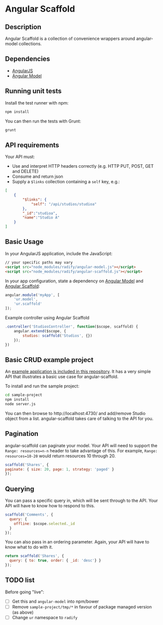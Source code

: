 Angular Scaffold
==

Description
--

Angular Scaffold is a collection of convenience wrappers around angular-model collections.

Dependencies
--

* [AngularJS](https://angularjs.org/)
* [Angular Model](https://github.com/radify/angular-model)

Running unit tests
--

Install the test runner with npm:

```bash
npm install
```

You can then run the tests with Grunt:

```bash
grunt
```

API requirements
--

Your API must:

* Use and interpret HTTP headers correctly (e.g. HTTP PUT, POST, GET and DELETE)
* Consume and return json
* Supply a `$links` collection containing a `self` key, e.g.:

```json
[
    {
        "$links": {
            "self": "/api/studios/studioa"
        },
        "_id":"studioa",
        "name":"Studio A"
    }
]
```

Basic Usage
--

In your AngularJS application, include the JavaScript:

```html
// your specific paths may vary
<script src="node_modules/radify/angular-model.js"></script>
<script src="node_modules/radify/angular-scaffold.js"></script>
```

In your app configuration, state a dependency on [Angular Model](https://github.com/radify/angular-model) and [Angular Scaffold](https://github.com/radify/angular-scaffold):

```javascript
angular.module('myApp', [
	'ur.model',
	'ur.scaffold'
]);
```

Example controller using Angular Scaffold

```javascript
.controller('StudiosController', function($scope, scaffold) {
	angular.extend($scope, {
		studios: scaffold('Studios', {})
	});
})
```

Basic CRUD example project
--

An [example application is included in this repository](/sample-project/). It has a very simple API that illustrates a basic use case for angular-scaffold.

To install and run the sample project:

```bash
cd sample-project
npm install
node server.js
```

You can then browse to http://localhost:4730/ and add/remove Studio object from a list. angular-scaffold takes care of talking to the API for you.

Pagination
--

angular-scaffold can paginate your model. Your API will need to support the `Range: resources=n-n` header to take advantage of this. For example, `Range: resources=10-20` would return resources 10 through 20.

```javascript
scaffold('Shares', {
paginate: { size: 20, page: 1, strategy: 'paged' }
});
```

Querying
--

You can pass a specific query in, which will be sent through to the API. Your API will have to know how to respond to this.

```javascript
scaffold('Comments', {
  query: {
    offline: $scope.selected._id
  }
});
```

You can also pass in an ordering parameter. Again, your API will have to know what to do with it.

```javascript
return scaffold('Shares', {
  query: { to: true, order: { _id: 'desc'} }
});
```

TODO list
--

Before going "live":

* [ ] Get this and `angular-model` into npm/bower
* [ ] Remove `sample-project/tmp/*` in favour of package managed version (as above)
* [ ] Change `ur` namespace to `radify`
